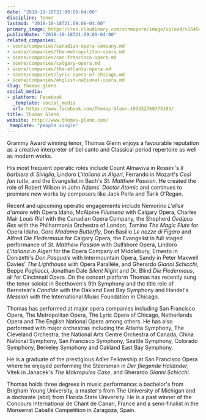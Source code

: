 ```yaml
---
date: "2018-10-18T21:09:00-04:00"
discipline: Tenor
lastmod: "2018-10-18T21:09:00-04:00"
primary_image: https://res.cloudinary.com/schmopera/image/upload/v1545409169/media/webhook-uploads/1539911262308/Thomas-Glenn-e1469632815863.jpg.jpg
publishDate: "2018-10-18T21:09:00-04:00"
related_companies:
- scene/companies/canadian-opera-company.md
- scene/companies/the-metropolitan-opera.md
- scene/companies/san-francisco-opera.md
- scene/companies/calgary-opera.md
- scene/companies/the-atlanta-opera.md
- scene/companies/lyric-opera-of-chicago.md
- scene/companies/english-national-opera.md
slug: thomas-glenn
social_media:
- platform: Facebook
  _template: social_media
  url: https://www.facebook.com/Thomas-Glenn-193252760775193/
title: Thomas Glenn
website: http://www.thomas-glenn.com/
_template: "people_single"
---
```


Grammy Award winning tenor, Thomas Glenn enjoys a favourable reputation as a creative interpreter of bel canto and Classical period repertoire as well as modern works.

His most frequent operatic roles include Count Almaviva in Rossini's *Il barbiere di Siviglia*, Lindoro *L'italiana in Algeri*, Ferrando in Mozart's *Così fan tutte*, and the Evangelist in Bach's *St. Matthew Passion*.  He created the role of Robert Wilson in John Adams' *Doctor Atomic* and continues to premiere new works by composers like Jack Perla and Tarik O’Regan.

Recent and upcoming operatic engagements include Nemorino *L'elisir d'amore* with Opera Idaho, McAlpine *Filumena* with Calgary Opera, Charles Mair *Louis Riel* with the Canadian Opera Company, the Shepherd *Oedipus Rex* with the Philharmonia Orchestra of London, Tamino *The Magic Flute* for Opera Idaho, Goro *Madama Butterfly*, Don Basilio *Le nozze di Figaro* and Alfred *Die Fledermaus* for Calgary Opera, the Evangelist in full staged performance of *St. Matthew Passion* with Gulfshore Opera, Lindoro *L'italiana in Algeri* for the Opera Company of Middlebury, Ernesto in Donizetti's *Don Pasquale* with Intermountain Opera, Sandy in Peter Maxwell Davies' *The Lighthouse* with Opera Parallèle, and Gherardo *Gianni Schicchi*, Beppe *Pagliacci*, Jonathan Dale *Silent Night* and Dr. Blind *Die Fledermaus*, all for Cincinnati Opera.  On the concert platform Thomas has recently sung the tenor soloist in Beethoven's 9th Symphony and the title role of Bernstein's *Candide* with the Oakland East Bay Symphony and Handel's *Messiah* with the International Music Foundation in Chicago.

Thomas has performed at major opera companies including San Francisco Opera, The Metropolitan Opera, The Lyric Opera of Chicago, Netherlands Opera and The English National Opera among others. He has also performed with major orchestras including the Atlanta Symphony, The Cleveland Orchestra, the National Arts Centre Orchestra of Canada, China National Symphony, San Francisco Symphony, Seattle Symphony, Colorado Symphony, Berkeley Symphony and Oakland East Bay Symphony.

He is a graduate of the prestigious Adler Fellowship at San Francisco Opera where he enjoyed performing the Steersman in *Der fliegende Holländer*, Vitek in Janacek's *The Makropulos Case*, and Gherardo *Gianni Schicchi*.

Thomas holds three degrees in music performance: a bachelor's from Brigham Young University, a master's from The University of Michigan and a doctorate (abd) from Florida State University.  He is a past winner of the Concours International de Chant de Canari, France and a semi-finalist in the Monserrat Caballé Competition in Zaragoza, Spain.
